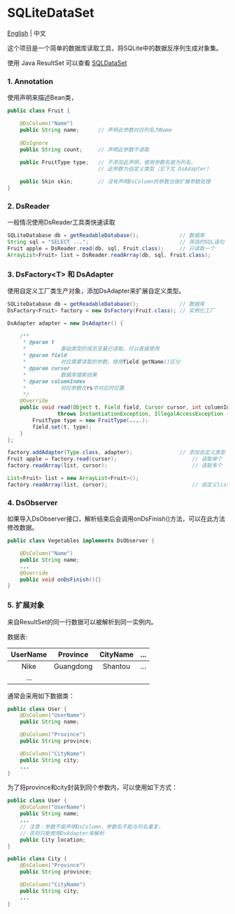 SQLiteDataSet
===================================
[English](README.md) | 中文

这个项目是一个简单的数据库读取工具，将SQLite中的数据反序列生成对象集。

使用 Java ResultSet 可以查看 [SQLDataSet](https://github.com/Yeamy/SQLDataSet/)

### 1. Annotation
使用声明来描述Bean类，

```java
public class Fruit {

    @DsColumn("Name")
    public String name;      // 声明此参数对应列名为Name
    
    @DsIgnore
    public String count;     // 声明此参数不读取
    
    public FruitType type;   // 不添加此声明，使用参数名做为列名，
                             // 此参数为自定义类型（见下文 DsAdapter）

    public Skin skin;        // 没有声明DsColumn的参数当做扩展参数处理
}

```

### 2. DsReader
一般情况使用DsReader工具类快速读取

```java
SQLiteDatabase db = getReadableDatabase();             // 数据库
String sql = "SELECT ...";                             // 筛选的SQL语句
Fruit apple = DsReader.read(db, sql, Fruit.class);     // 只读取一个
ArrayList<Fruit> list = DsReader.readArray(db, sql, Fruit.class);
```

### 3. DsFactory\<T> 和 DsAdapter
使用自定义工厂类生产对象，添加DsAdapter来扩展自定义类型。

```java
SQLiteDatabase db = getReadableDatabase();             // 数据库
DsFactory<Fruit> factory = new DsFactory(Fruit.class); // 实例化工厂

DsAdapter adapter = new DsAdapter() {

    /**
     * @param t
     *           基础类型的成员变量已读取，可以直接使用
     * @param field
     *           对应需要读取的参数，使用field.getName()区分
     * @param cursor
     *           数据库搜索结果
     * @param columnIndex
     *           对应参数在rs中对应的位置
     */
    @Override
    public void read(Object t, Field field, Cursor cursor, int columnIndex)
                throws InstantiationException, IllegalAccessException {
        FruitType type = new FruitType(....);
        field.set(t, type);
    }
};

factory.addAdapter(Type.class, adapter);               // 添加自定义类型
Fruit apple = factory.read(cursor);                        // 读取单个
factory.readArray(list, cursor);                           // 读取多个

List<Fruit> list = new ArrayList<Fruit>();
factory.readArray(list, cursor);                           // 自定义list
```


### 4. DsObserver
如果导入DsObserver接口，解析结束后会调用onDsFinish()方法，可以在此方法修改数据。

```java
public class Vegetables implements DsObserver {

    @DsColumn("Name")
    public String name;
    ...
    @Override
    public void onDsFinish(){}
}

```

### 5. 扩展对象
来自ResultSet的同一行数据可以被解析到同一实例内。

数据表:

|UserName|Province|CityName|...|
|:-:|:-:|:-:|:-:|
|Nike|Guangdong|Shantou|...|
|...|

通常会采用如下数据类：

```java
public class User {
    @DsColumn("UserName")
    public String name;

    @DsColumn("Province")
    public String province;

    @DsColumn("CityName")
    public String city;
    ...
}

```

为了将province和city封装到同个参数内，可以使用如下方式：

```java
public class User {
    @DsColumn("UserName")
    public String name;
    ...
    // 注意：参数不能声明DsColumn，参数名不能与列名重复，
    // 否则只能使用DsAdapter来解析
    public City location;
}

public class City {
    @DsColumn("Province")
    public String province;

    @DsColumn("CityName")
    public String city;
    ...
}

```
